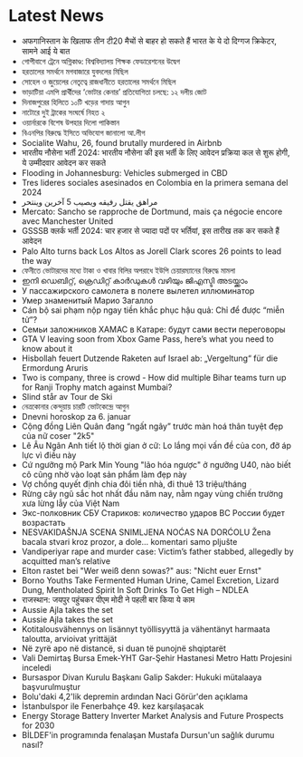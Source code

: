 # Latest News
-  अफगानिस्तान के खिलाफ तीन टी20 मैचों से बाहर हो सकते हैं भारत के ये दो दिग्गज क्रिकेटर, सामने आई ये बात
-  গোপীবাগে ট্রেনে অগ্নিকাণ্ড: বিশ্ববিদ্যালয় শিক্ষক ফেডারেশনের উদ্বেগ
-  হরতালের সমর্থনে মগবাজারে যুবদলের মিছিল
-  সোহেল ও জুয়েলের নেতৃত্বে রাজধানীতে হরতালের সমর্থনে মিছিল
-  ভাড়াটিয়া এমপি প্রার্থীদের ‘ভোটার কেনার’ প্রতিযোগিতা চলছে: ১২ দলীয় জোট
-  দিনাজপুরের হিলিতে ১০টি খড়ের গাদায় আগুন
-  নাটোরে দুই ট্রাকের সংঘর্ষে নিহত ২
-  ওয়ার্নারকে বিশেষ উপহার দিলো পাকিস্তান
-  বিএনপির বিরুদ্ধে ইসিতে অভিযোগ জানালো আ.লীগ
-  Socialite Wahu, 26, found brutally murdered in Airbnb
-  भारतीय नौसेना भर्ती 2024: भारतीय नौसेना की इस भर्ती के लिए आवेदन प्रक्रिया कल से शुरू होगी, ये उम्मीदवार आवेदन कर सकते
-  Flooding in Johannesburg: Vehicles submerged in CBD
-  Tres lideres sociales asesinados en Colombia en la primera semana del 2024
-  مراهق يقتل رفيقه ويصيب 5 آخرين وينتحر
-  Mercato: Sancho se rapproche de Dortmund, mais ça négocie encore avec Manchester United
-  GSSSB क्लर्क भर्ती 2024: चार हजार से ज्यादा पदों पर भर्तियां, इस तारीख तक कर सकते हैं आवेदन
-  Palo Alto turns back Los Altos as Jorell Clark scores 26 points to lead the way
-  ফেনীতে ভোটারদের মধ্যে টাকা ও খাবার বিলির অপরাধে ইউপি চেয়ারম্যানের বিরুদ্ধে মামলা
-  ഇനി ഡെബിറ്റ്, ക്രെഡിറ്റ് കാര്‍ഡുകള്‍ വഴിയും ജിഎസ്ടി അടയ്ക്കാം
-  У пассажирского самолета в полете вылетел иллюминатор
-  Умер знаменитый Марио Загалло
-  Cán bộ sai phạm nộp ngay tiền khắc phục hậu quả: Chỉ để được “miễn tử”?
-  Семьи заложников ХАМАС в Катаре: будут сами вести переговоры
-  GTA V leaving soon from Xbox Game Pass, here’s what you need to know about it
-  Hisbollah feuert Dutzende Raketen auf Israel ab: „Vergeltung“ für die Ermordung Aruris
-  Two is company, three is crowd - How did multiple Bihar teams turn up for Ranji Trophy match against Mumbai?
-  Slind står av Tour de Ski
-  নেত্রকোনার কেন্দুয়ায় চারটি ভোটকেন্দ্রে আগুন
-  Dnevni horoskop za 6. januar
-  Cộng đồng Liên Quân đang “ngất ngây” trước màn hoá thân tuyệt đẹp của nữ coser "2k5"
-  Lê Âu Ngân Anh tiết lộ thời gian ở cữ: Lo lắng mọi vấn đề của con, đỡ áp lực vì điều này
-  Cứ ngưỡng mộ Park Min Young "lão hóa ngược" ở ngưỡng U40, nào biết cô cũng nhờ vào loạt sản phẩm làm đẹp này
-  Vợ chồng quyết định chia đôi tiền nhà, đi thuê 13 triệu/tháng
-  Rừng cây ngũ sắc hot nhất đầu năm nay, nằm ngay vùng chiến trường xưa lừng lẫy của Việt Nam
-  Экс-полковник СБУ Стариков: количество ударов ВС России будет возрастать
-  NESVAKIDAŠNJA SCENA SNIMLJENA NOĆAS NA DORĆOLU Žena bacala stvari kroz prozor, a dole... komentari samo pljušte
-  Vandiperiyar rape and murder case: Victim’s father stabbed, allegedly by acquitted man’s relative
-  Elton rastet bei "Wer weiß denn sowas?" aus: "Nicht euer Ernst"
-  Borno Youths Take Fermented Human Urine, Camel Excretion, Lizard Dung, Mentholated Spirit In Soft Drinks To Get High – NDLEA
-  राजस्थान: जयपुर पहुंचकर पीएम मोदी ने पहली बार किया ये काम
-  Aussie Ajla takes the set
-  Aussie Ajla takes the set
-  Kotitalousvähennys on lisännyt työllisyyttä ja vähentänyt harmaata taloutta, arvioivat yrittäjät
-  Në zyrë apo në distancë, si duan të punojnë shqiptarët
-  Vali Demirtaş Bursa Emek-YHT Gar-Şehir Hastanesi Metro Hattı Projesini inceledi
-  Bursaspor Divan Kurulu Başkanı Galip Sakder: Hukuki mütalaaya başvurulmuştur
-  Bolu'daki 4,2'lik depremin ardından Naci Görür'den açıklama
-  İstanbulspor ile Fenerbahçe 49. kez karşılaşacak
-  Energy Storage Battery Inverter Market Analysis and Future Prospects for 2030
-  BİLDEF'in programında fenalaşan Mustafa Dursun'un sağlık durumu nasıl?
